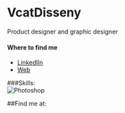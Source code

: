 # VcatDisseny
Product designer and graphic designer

#### Where to find me
- [LinkedlIn](https://www.linkedin.com/feed/)
- [Web](https://vcatdisseny.wixsite.com/website)

###Skills:</br>
![Photoshop](https://img.shields.io/static/v1?label=Adobe&message=Photoshop&labelColor=blue)</br>


##Find me at:

